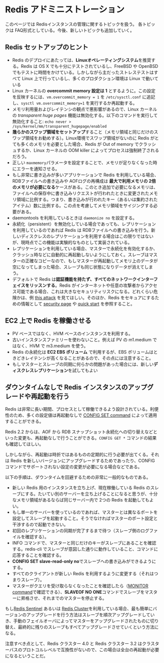 Redis アドミニストレーション
===

このページでは Redisインスタンスの管理に関するトピックを扱う。
各トピックは FAQ形式としている。今後、新しいトピックも追加していく。

Redis セットアップのヒント
-----------------

+ Redis のデプロイにあたっては、**Linuxオペレーティングシステム**を推奨する。Redis は OS X でも十分にテストされているし、FreeBSD や OpenBSD でもテストに時間をかけている。しかしながら主だったストレステストはすべて Linux 上で行っているし、多くのプロダクション環境は Linux で動いている
+ Linux カーネルの **overcommit memory 設定は 1** とするように。この設定を反映するには、`vm.overcommit_memory = 1` を `/etc/sysctl.conf` に追記し、`sysctl vm.overcommit_memory=1` を実行するか再起動する。
+ メモリ利用量およびレイテンシの観点で悪影響があるので、Linux カーネルの *transparent huge pages* 機能は無効化する。以下のコマンドを実行して無効化すること: `echo never > /sys/kernel/mm/transparent_hugepage/enabled`
+ **幾らかのスワップ領域をセットアップ**すること（メモリ領域と同じだけのスワップ領域をお勧めする）。Linux環境でスワップ領域がないのに Redis がとても多くのメモリを必要とした場合、Redis が Out of memory でクラッシュするか、Linux カーネルの OOM killer によってプロセスは強制終了されるだろう。
+ 正しい `maxmemory`パラメータを設定することで、メモリが足りなくなった時にエラーを通知させる。
+ もし非常に書き込みが多いアプリケーションで Redis を利用している場合、RDBファイルへの書き込みや AOFログの再構成は **最大で利用メモリの 2倍のメモリが必要になる**ケースがある。このとき追加で必要になるメモリは、ファイルへの保存中に書き込みリクエストが行われたときに変更されたメモリ領域に比例する。つまり、書き込みが行われたキー（あるいは集約されたアイテム）数に比例する。この点を考慮してメモリ領域をサイジングする必要がある。
+ daemontools を利用しているときは `daemonize no` を設定する。
+ 永続化（persistent）を無効化している場合であっても、レプリケーションを利用しているのであれば Redis は RDBファイルへの書き込みを行う。新しいディスクレスのレプリケーションを利用する場合はこの限りではないが、現時点でこの機能は実験的なものとして実装されている。
+ レプリケーションを利用している場合、マスターで永続化を有効化するか、クラッシュ時などに自動的に再起動しないようにしておく。スレーブはマスターの正確なコピーなので、もしマスターが再起動してメモリ上のデータが空になってしまった場合、スレーブも同じ状態になりデータが消えてしまう。
+ デフォルトで Redis は**認証機能を持たず、すべてのネットワークインターフェイスをリッスンする**。Redis がインターネットや任意の攻撃者からアクセス可能である場合、これは大きなセキュリティリスクになる。どれくらい危険かは、例 [this attack](http://antirez.com/news/96) を見てほしい。そのほか、Redis をセキュアにするための情報として [security page](/topics/security) や [quick start](/topics/quickstart) を参照すること。


EC2 上で Redis を稼働させる
--------------------

+ PV ベースではなく、HVM ベースのインスタンスを利用する。
+ 古いインスタンスファミリーを使わないこと。例えば PV の m1.medium ではなく、HVM で m3.medium を使う。
+ Redis の永続化は **EC2 EBS ボリューム** で利用するが、EBS ボリュームはときどきレイテンシが高くなることがあるので、その点には注意すること。
+ もしマスターとスレーブの同期に何らかの問題があった場合には、新しい**ディスクレスレプリケーション**を試してもよい


ダウンタイムなしで Redis インスタンスのアップグレードや再起動を行う
-------------------------------------------------------

Redis は非常に長い期間、プロセスとして稼働できるよう設計されている。利便性のため、多くの設定値は再起動なしで [CONFIG SET command](/commands/config-set) によって適用することができる。

Redis 2.2 からは、AOF から RDB スナップショット永続化への切り替えなどといった変更も、再起動なしで行うことができる。`CONFIG GET *` コマンドの結果も確認してほしい。

しかしながら、再起動は時折ではあるものの定期的に行う必要が出てくる。それは Redis を新しいバージョンにアップグレードするためであったり、CONFIG コマンドでサポートされない設定の変更が必要になる場合などである。

以下の手順は、ダウンタイムを回避するための非常に一般的なものである。

* 新しい Redis 用のインスタンスを立ち上げ、現在稼働している Redis のスレーブにする。たいてい別のサーバーを立ち上げることになると思うが、十分なメモリ領域があるならば同じサーバー内で 2つの Redis を起動してもよい。
* もし単一のサーバーを使っているのであれば、マスターとは異なるポートを設定してスレーブを起動すること。そうでなければマスターのポート設定と干渉するので起動できない。
* 初回のレプリケーションの同期が完了するまで待つ（スレーブ側のログファイルを確認する）。
* INFO コマンドで、マスターと同じだけのキーがスレーブにあることを確認する。redis-cli でスレーブが意図した通りに動作していること、コマンドに応答することを確認する。
* **CONFIG SET slave-read-only no**でスレーブへの書き込みができるようにする。
* すべてのクライアントが新しい Redis を利用するように変更する（それはつまりスレーブ）。
* マスターがクエリを受け取らなくなったことを確認したら（[MONITOR command](/commands/monitor)で確認できる）、**SLAVEOF NO ONE**コマンドでスレーブをマスターに昇格させ、それまでのマスターを停止する。

もし[Redis Sentinel](/topics/) あるいは [Redis Cluster](/topics//topics/cluster-tutorial)を利用している場合、最も簡単にバージョンのアップグレードを行う方法はスレーブを順次アップグレードしていき、手動のフェイルオーバによってマスターをアップグレードされたものに切り替え、最終的に残りのスレーブもすべてアップグレードさせていくという方法になる。

注意すべき点として、Redis クラスター 4.0 と Redis クラスター 3.2 はクラスターバスのプロトコルレベルで互換性がないので、この場合は全台の再起動が必要になるということだ。

